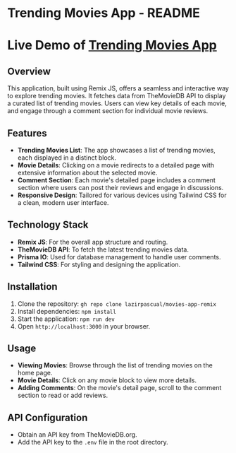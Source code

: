 # Trending Movies App - README

# Live Demo of [Trending Movies App](https://movie-app-remix.netlify.app/)

## Overview

This application, built using Remix JS, offers a seamless and interactive way to explore trending movies. It fetches data from TheMovieDB API to display a curated list of trending movies. Users can view key details of each movie, and engage through a comment section for individual movie reviews.

## Features

- **Trending Movies List**: The app showcases a list of trending movies, each displayed in a distinct block.
- **Movie Details**: Clicking on a movie redirects to a detailed page with extensive information about the selected movie.
- **Comment Section**: Each movie's detailed page includes a comment section where users can post their reviews and engage in discussions.
- **Responsive Design**: Tailored for various devices using Tailwind CSS for a clean, modern user interface.

## Technology Stack

- **Remix JS**: For the overall app structure and routing.
- **TheMovieDB API**: To fetch the latest trending movies data.
- **Prisma IO**: Used for database management to handle user comments.
- **Tailwind CSS**: For styling and designing the application.

## Installation

1. Clone the repository: `gh repo clone lazirpascual/movies-app-remix`
2. Install dependencies: `npm install`
3. Start the application: `npm run dev`
4. Open `http://localhost:3000` in your browser.

## Usage

- **Viewing Movies**: Browse through the list of trending movies on the home page.
- **Movie Details**: Click on any movie block to view more details.
- **Adding Comments**: On the movie's detail page, scroll to the comment section to read or add reviews.

## API Configuration

- Obtain an API key from TheMovieDB.org.
- Add the API key to the `.env` file in the root directory.
